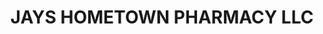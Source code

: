 ---
title: "JAYS HOMETOWN PHARMACY LLC"
url: /morganton/jays-hometown-pharmacy-llc/
shop: chemist
---